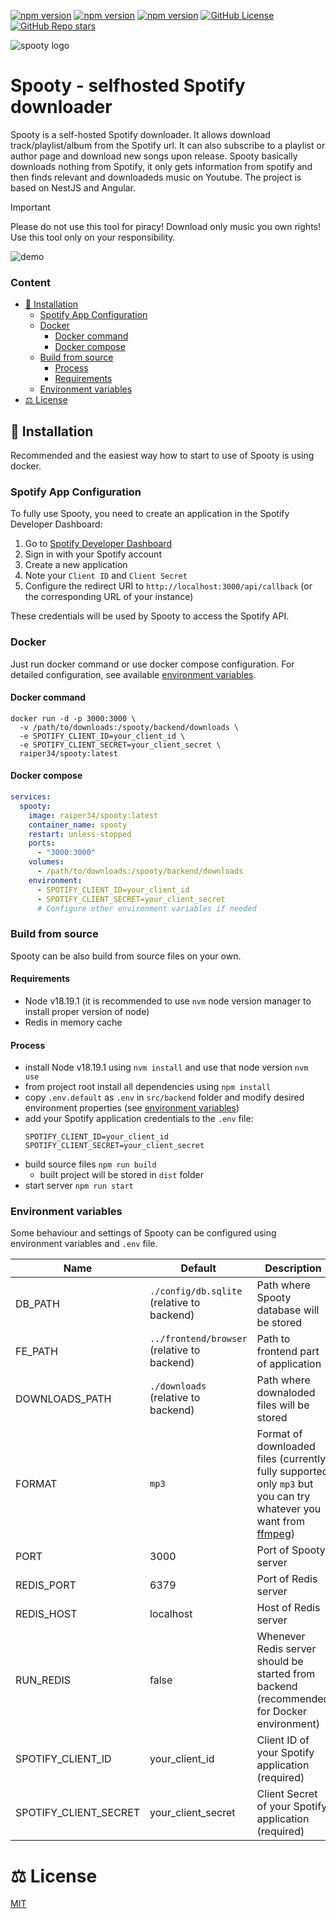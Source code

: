 [![npm version](https://img.shields.io/docker/pulls/raiper34/spooty)](https://hub.docker.com/r/raiper34/spooty)
[![npm version](https://img.shields.io/docker/image-size/raiper34/spooty)](https://hub.docker.com/r/raiper34/spooty)
[![npm version](https://img.shields.io/docker/stars/raiper34/spooty)](https://hub.docker.com/r/raiper34/spooty)
[![GitHub License](https://img.shields.io/github/license/raiper34/spooty)](https://github.com/Raiper34/spooty)
[![GitHub Repo stars](https://img.shields.io/github/stars/raiper34/spooty)](https://github.com/Raiper34/spooty)

![spooty logo](assets/logo.svg)
# Spooty - selfhosted Spotify downloader
Spooty is a self-hosted Spotify downloader.
It allows download track/playlist/album from the Spotify url.
It can also subscribe to a playlist or author page and download new songs upon release.
Spooty basically downloads nothing from Spotify, it only gets information from spotify and then finds relevant and downloadeds music on Youtube. 
The project is based on NestJS and Angular.

> [!IMPORTANT]
> Please do not use this tool for piracy! Download only music you own rights! Use this tool only on your responsibility.

![demo](assets/demo.gif)

### Content
- [🚀 Installation](#-installation)
  - [Spotify App Configuration](#spotify-app-configuration)
  - [Docker](#docker)
    - [Docker command](#docker-command)
    - [Docker compose](#docker-compose)
  - [Build from source](#build-from-source)
    - [Process](#requirements)
    - [Requirements](#process)
  - [Environment variables](#environment-variables)
- [⚖️ License](#-license)

## 🚀 Installation
Recommended and the easiest way how to start to use of Spooty is using docker.

### Spotify App Configuration

To fully use Spooty, you need to create an application in the Spotify Developer Dashboard:

1. Go to [Spotify Developer Dashboard](https://developer.spotify.com/dashboard)
2. Sign in with your Spotify account
3. Create a new application
4. Note your `Client ID` and `Client Secret`
5. Configure the redirect URI to `http://localhost:3000/api/callback` (or the corresponding URL of your instance)

These credentials will be used by Spooty to access the Spotify API.

### Docker

Just run docker command or use docker compose configuration.
For detailed configuration, see available [environment variables](#environment-variables).

#### Docker command
```shell
docker run -d -p 3000:3000 \
  -v /path/to/downloads:/spooty/backend/downloads \
  -e SPOTIFY_CLIENT_ID=your_client_id \
  -e SPOTIFY_CLIENT_SECRET=your_client_secret \
  raiper34/spooty:latest
```

#### Docker compose
```yaml
services:
  spooty:
    image: raiper34/spooty:latest
    container_name: spooty
    restart: unless-stopped
    ports:
      - "3000:3000"
    volumes:
      - /path/to/downloads:/spooty/backend/downloads
    environment:
      - SPOTIFY_CLIENT_ID=your_client_id
      - SPOTIFY_CLIENT_SECRET=your_client_secret
      # Configure other environment variables if needed
```

### Build from source

Spooty can be also build from source files on your own.

#### Requirements
- Node v18.19.1 (it is recommended to use `nvm` node version manager to install proper version of node)
- Redis in memory cache

#### Process
- install Node v18.19.1 using `nvm install` and use that node version `nvm use`
- from project root install all dependencies using `npm install`
- copy `.env.default` as `.env` in `src/backend` folder and modify desired environment properties (see [environment variables](#environment-variables))
- add your Spotify application credentials to the `.env` file:
  ```
  SPOTIFY_CLIENT_ID=your_client_id
  SPOTIFY_CLIENT_SECRET=your_client_secret
  ```
- build source files `npm run build`
    - built project will be stored in `dist` folder
- start server `npm run start`

### Environment variables

Some behaviour and settings of Spooty can be configured using environment variables and `.env` file.

 Name                 | Default                                     | Description                                                                                                                                                      |
----------------------|---------------------------------------------|------------------------------------------------------------------------------------------------------------------------------------------------------------------|
 DB_PATH              | `./config/db.sqlite` (relative to backend)  | Path where Spooty database will be stored                                                                                                                        |
 FE_PATH              | `../frontend/browser` (relative to backend) | Path to frontend part of application                                                                                                                             |
 DOWNLOADS_PATH       | `./downloads` (relative to backend)         | Path where downaloded files will be stored                                                                                                                       |
 FORMAT               | `mp3`                                       | Format of downloaded files (currently fully supported only `mp3` but you can try whatever you want from [ffmpeg](https://ffmpeg.org/ffmpeg-formats.html#Muxers)) |
 PORT                 | 3000                                        | Port of Spooty server                                                                                                                                            |
 REDIS_PORT           | 6379                                        | Port of Redis server                                                                                                                                             |
 REDIS_HOST           | localhost                                   | Host of Redis server                                                                                                                                             |
 RUN_REDIS            | false                                       | Whenever Redis server should be started from backend (recommended for Docker environment)                                                                        |
 SPOTIFY_CLIENT_ID    | your_client_id                              | Client ID of your Spotify application (required)                                                                                                                  |
 SPOTIFY_CLIENT_SECRET| your_client_secret                          | Client Secret of your Spotify application (required)                                                                                                              |

# ⚖️ License
[MIT](https://choosealicense.com/licenses/mit/)
